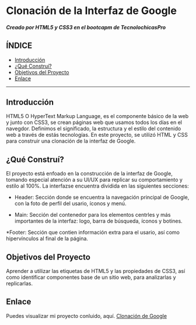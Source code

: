 # Clonación de la Interfaz de Google
##### Creado por HTML5 y CSS3 en el bootcapm de TecnolochicasPro

## ÍNDICE
* [Introducción]()
* [¿Qué Construí?]()
* [Objetivos del Proyecto]()
* [Enlace]()

***

##  Introducción
HTML5 O HyperText Markup Language, es el componente básico de la web y junto con CSS3, se crean
páginas web que usamos todos los días en el navegdor. Definimos el significado, la estructura y 
el estilo del contenido web a través de estás tecnologías.
En este proyecto, se utilizó HTML y CSS para construir una clonación de la interfaz de Google.

## ¿Qué Construí?
El proyecto está enfoado en la construcción de la interfaz de Google, tomando especial 
atención a su UI/UX para replicar su comportamiento y estilo al 100%. La interfazse encuentra 
dividida en las siguientes secciones: 

* Header: Sección donde se encuentra la navegación principal de Google, con la foto de perfil
del usario, íconos y menú.

* Main: Sección del contenedor para los elementos centrles y más importantes de la interfaz:
logo, barra de búsqueda, íconos y botines.

*Footer: Sección que contien información extra para el usario, así como hipervínculos al 
final de la página.

## Objetivos del Proyecto
Aprender a utilizar las etiquetas de HTML5 y las propiedades de CSS3, así como identificar
componentes base de un sitio web, para analizarlas y replicarlas.

## Enlace
Puedes visualizar mi proyecto conluido, aquí. [Clonación de Google](https://esmetrejo.github.io/)
